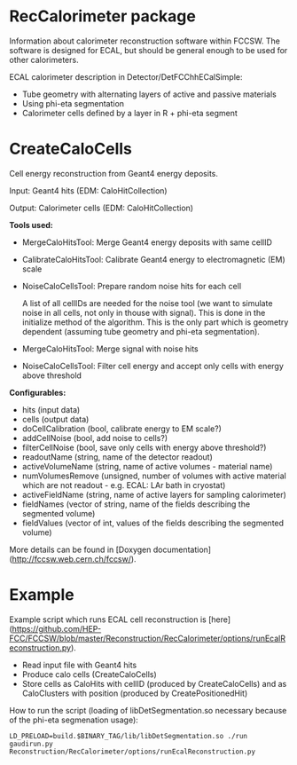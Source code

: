 RecCalorimeter package
===

Information about calorimeter reconstruction software within FCCSW. The software is designed for ECAL, but should be general enough to be used for other calorimeters.

ECAL calorimeter description in Detector/DetFCChhECalSimple:
* Tube geometry with alternating layers of active and passive materials
* Using phi-eta segmentation
* Calorimeter cells defined by a layer in R + phi-eta segment

# CreateCaloCells

Cell energy reconstruction from Geant4 energy deposits.

Input: Geant4 hits (EDM: CaloHitCollection)

Output: Calorimeter cells (EDM: CaloHitCollection)

**Tools used:**
* MergeCaloHitsTool: Merge Geant4 energy deposits with same cellID
* CalibrateCaloHitsTool: Calibrate Geant4 energy to electromagnetic (EM) scale
* NoiseCaloCellsTool: Prepare random noise hits for each cell

  A list of all cellIDs are needed for the noise tool (we want to simulate noise in all cells, not only in thouse with signal). This is done in the initialize method of the  algorithm. This is the only part which is geometry dependent (assuming tube geometry and phi-eta segmentation).
* MergeCaloHitsTool: Merge signal with noise hits
* NoiseCaloCellsTool: Filter cell energy and accept only cells with energy above threshold

**Configurables:**
* hits (input data)
* cells (output data)	
* doCellCalibration (bool, calibrate energy to EM scale?)
* addCellNoise (bool, add noise to cells?)
* filterCellNoise (bool, save only cells with energy above threshold?)
* readoutName (string, name of the detector readout)
* activeVolumeName (string, name of active volumes - material name)
* numVolumesRemove (unsigned, number of volumes with active material which are not readout - e.g. ECAL: LAr bath in cryostat)
* activeFieldName (string, name of active layers for sampling calorimeter)
* fieldNames (vector of string, name of the fields describing the segmented volume)
* fieldValues (vector of int, values of the fields describing the segmented volume)

More details can be found in [Doxygen documentation] (http://fccsw.web.cern.ch/fccsw/).

# Example

Example script which runs ECAL cell reconstruction is [here] (https://github.com/HEP-FCC/FCCSW/blob/master/Reconstruction/RecCalorimeter/options/runEcalReconstruction.py).
* Read input file with Geant4 hits
* Produce calo cells (CreateCaloCells)
* Store cells as CaloHits with cellID (produced by CreateCaloCells) and as CaloClusters with position (produced by CreatePositionedHit)

How to run the script (loading of libDetSegmentation.so necessary because of the phi-eta segmenation usage):
~~~{.sh}
LD_PRELOAD=build.$BINARY_TAG/lib/libDetSegmentation.so ./run gaudirun.py Reconstruction/RecCalorimeter/options/runEcalReconstruction.py
~~~
